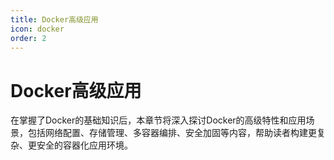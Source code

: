 ```yaml
---
title: Docker高级应用
icon: docker
order: 2
---
```


# Docker高级应用

在掌握了Docker的基础知识后，本章节将深入探讨Docker的高级特性和应用场景，包括网络配置、存储管理、多容器编排、安全加固等内容，帮助读者构建更复杂、更安全的容器化应用环境。
